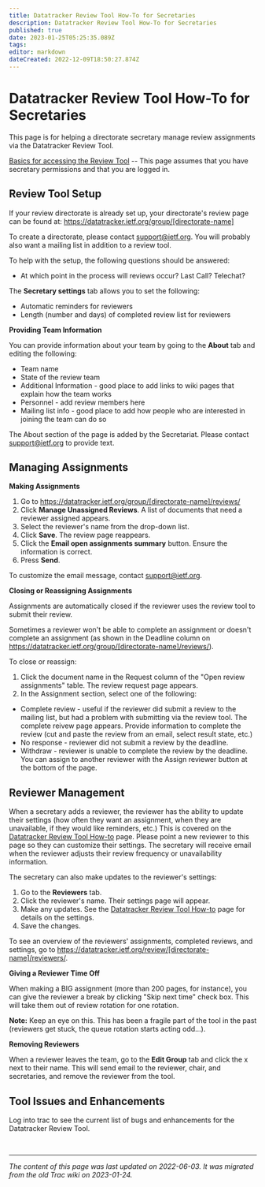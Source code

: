 ```yaml
---
title: Datatracker Review Tool How-To for Secretaries
description: Datatracker Review Tool How-To for Secretaries
published: true
date: 2023-01-25T05:25:35.089Z
tags: 
editor: markdown
dateCreated: 2022-12-09T18:50:27.874Z
---
```


# Datatracker Review Tool How-To for Secretaries

This page is for helping a directorate secretary manage review assignments via the Datatracker Review Tool.

[Basics for accessing the Review Tool](/group/gen/DatatrackerReviewToolHowTo) -- This page assumes that you have secretary permissions and that you are logged in.

## Review Tool Setup

If your review directorate is already set up, your directorate's review page can be found at: ​https://datatracker.ietf.org/group/[directorate-name]

To create a directorate, please contact ​support@ietf.org. You will probably also want a mailing list in addition to a review tool.

To help with the setup, the following questions should be answered:

* At which point in the process will reviews occur? Last Call? Telechat? 

The **Secretary settings** tab allows you to set the following:

* Automatic reminders for reviewers
* Length (number and days) of completed review list for reviewers 

**Providing Team Information**

You can provide information about your team by going to the **About** tab and editing the following:

* Team name
* State of the review team
* Additional Information - good place to add links to wiki pages that explain how the team works
* Personnel - add review members here
* Mailing list info - good place to add how people who are interested in joining the team can do so 

The About section of the page is added by the Secretariat. Please contact ​support@ietf.org to provide text.

## Managing Assignments
**Making Assignments**

1. Go to ​https://datatracker.ietf.org/group/[directorate-name]/reviews/
2. Click **Manage Unassigned Reviews**. A list of documents that need a reviewer assigned appears.
3. Select the reviewer's name from the drop-down list.
4. Click **Save**. The review page reappears.
5. Click the **Email open assignments summary** button. Ensure the information is correct.
6. Press **Send**. 

To customize the email message, contact ​support@ietf.org.

**Closing or Reassigning Assignments**

Assignments are automatically closed if the reviewer uses the review tool to submit their review.

Sometimes a reviewer won't be able to complete an assignment or doesn't complete an assignment (as shown in the Deadline column on ​https://datatracker.ietf.org/group/[directorate-name]/reviews/).

To close or reassign:

1. Click the document name in the Request column of the "Open review assignments" table. The review request page appears.
2. In the Assignment section, select one of the following:
*  Complete review - useful if the reviewer did submit a review to the mailing list, but had a problem with submitting via the review tool. The complete reivew page appears. Provide information to complete the review (cut and paste the review from an email, select result state, etc.)
* No response - reviewer did not submit a review by the deadline.
* Withdraw - reviewer is unable to complete the review by the deadline. You can assign to another reviewer with the Assign reviewer button at the bottom of the page. 

## Reviewer Management

When a secretary adds a reviewer, the reviewer has the ability to update their settings (how often they want an assignment, when they are unavailable, if they would like reminders, etc.) This is covered on the [Datatracker Review Tool How-to](/group/gen/DatatrackerReviewToolHowTo) page. Please point a new reviewer to this page so they can customize their settings. The secretary will receive email when the reviewer adjusts their review frequency or unavailability information.

The secretary can also make updates to the reviewer's settings:

1. Go to the **Reviewers** tab.
2. Click the reviewer's name. Their settings page will appear.
3. Make any updates. See the [Datatracker Review Tool How-to](/group/gen/DatatrackerReviewToolHowTo) page for details on the settings.
4. Save the changes. 

To see an overview of the reviewers' assignments, completed reviews, and settings, go to ​https://datatracker.ietf.org/review/[directorate-name]/reviewers/.

**Giving a Reviewer Time Off**

When making a BIG assignment (more than 200 pages, for instance), you can give the reviewer a break by clicking "Skip next time" check box. This will take them out of review rotation for one rotation.

**Note:** Keep an eye on this. This has been a fragile part of the tool in the past (reviewers get stuck, the queue rotation starts acting odd...).

**Removing Reviewers**

When a reviewer leaves the team, go to the **Edit Group** tab and click the x next to their name. This will send email to the reviewer, chair, and secretaries, and remove the reviewer from the tool.

## Tool Issues and Enhancements

Log into trac to see the ​current list of bugs and enhancements for the Datatracker Review Tool.

&nbsp;
&nbsp;
&nbsp;

---

*The content of this page was last updated on 2022-06-03. It was migrated from the old Trac wiki on 2023-01-24.*
